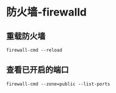 # 防火墙-firewalld

## 重载防火墙
```
firewall-cmd --reload
```

## 查看已开启的端口
```
firewall-cmd --zone=public --list-ports
```
